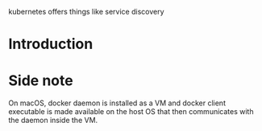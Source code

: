 kubernetes offers things like
service discovery
# Introduction


# Side note
On macOS, docker daemon is installed as a VM and docker client executable is made available on the host OS that then communicates with the daemon inside the VM.